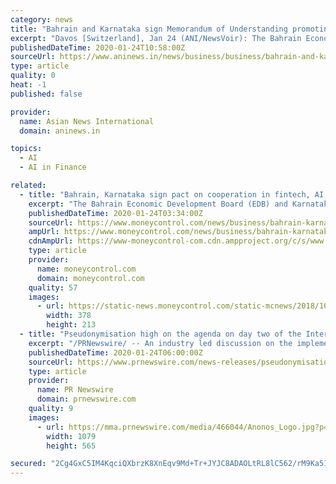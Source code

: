 ```yaml
---
category: news
title: "Bahrain and Karnataka sign Memorandum of Understanding promoting cooperation in Fintech, AI, IoT and cyber-security"
excerpt: "Davos [Switzerland], Jan 24 (ANI/NewsVoir): The Bahrain Economic Development Board (EDB) - the Kingdom's investment promotion agency - and the Department of Information Technology; Biotechnology; and Science and Technology, Government of Karnataka, have signed a Memorandum of Understanding (MoU) to promote cooperation in AI, FinTech and other ..."
publishedDateTime: 2020-01-24T10:58:00Z
sourceUrl: https://www.aninews.in/news/business/business/bahrain-and-karnataka-sign-memorandum-of-understanding-promoting-cooperation-in-fintech-ai-iot-and-cyber-security20200124162553/
type: article
quality: 0
heat: -1
published: false

provider:
  name: Asian News International
  domain: aninews.in

topics:
  - AI
  - AI in Finance

related:
  - title: "Bahrain, Karnataka sign pact on cooperation in fintech, AI, cyber security"
    excerpt: "The Bahrain Economic Development Board (EDB) and Karnataka government on Thursday signed a pact to promote cooperation in AI, fintech and other emerging technologies. The Kingdom's investment promotion agency signed the memorandum of understanding (MoU) with the Department of Information Technology; Biotechnology; and Science & Technology of ..."
    publishedDateTime: 2020-01-24T03:34:00Z
    sourceUrl: https://www.moneycontrol.com/news/business/bahrain-karnataka-sign-pact-on-cooperation-in-fintech-ai-cyber-security-4853121.html
    ampUrl: https://www.moneycontrol.com/news/business/bahrain-karnataka-sign-pact-on-cooperation-in-fintech-ai-cyber-security-4853121.html/amp
    cdnAmpUrl: https://www-moneycontrol-com.cdn.ampproject.org/c/s/www.moneycontrol.com/news/business/bahrain-karnataka-sign-pact-on-cooperation-in-fintech-ai-cyber-security-4853121.html/amp
    type: article
    provider:
      name: moneycontrol.com
      domain: moneycontrol.com
    quality: 57
    images:
      - url: https://static-news.moneycontrol.com/static-mcnews/2018/10/tax-assessment-378x213.jpg
        width: 378
        height: 213
  - title: "Pseudonymisation high on the agenda on day two of the International CPDP Data Protection and Artificial Intelligence Conference"
    excerpt: "/PRNewswire/ -- An industry led discussion on the implementation of pseudonymisation as a technological safeguard alongside data protection legislation was"
    publishedDateTime: 2020-01-24T06:00:00Z
    sourceUrl: https://www.prnewswire.com/news-releases/pseudonymisation-high-on-the-agenda-on-day-two-of-the-international-cpdp-data-protection-and-artificial-intelligence-conference-300992653.html
    type: article
    provider:
      name: PR Newswire
      domain: prnewswire.com
    quality: 9
    images:
      - url: https://mma.prnewswire.com/media/466044/Anonos_Logo.jpg?p=facebook
        width: 1079
        height: 565

secured: "2Cg4GxC5IM4KqciQXbrzK8XnEqv9Md+Tr+JYJC8ADAOLtRL8lC562/rM9Ka516oKLxaD4SlfosJGsGp6PSNoWJ6xc4ZSLEwbTdSs2+aUOrOGKuwaaw5wV3GYRN7aYjEAVlxONKKhk+ZY8hpIC53EbXV9pit7YdZp66XcVLor1GGj8M0VvDx6AoLi2/hYUvI+GpSid+BL4zbrgTb9FaIxHOuAKlGLzYES1N1OlNX2+Vu8dLBZIsc87sHHVv3mITBmDmuk3j1bkGNsKz1CzJvbotiETGpaPVURWKm/r7DIh8HifQPustAdWiNhiq9i7HYZskRIO/QXSvVhrZtuyj5yO0VVD3MEb30ueop0efZs918eVCn8TJrU5Da6NjbgbPmtq/sXj18erf4SpEbXv1VDgiGMNcVm+UOSur7uR7+MNpdO6PsET6A+YQBWQvtVyTBJidj2bs9skNn4IfrpqU+RN4xUzXmagJI/gRqZLZnjSVc=;EoIBf2pkdc5Y/epneGJbBQ=="
---
```


